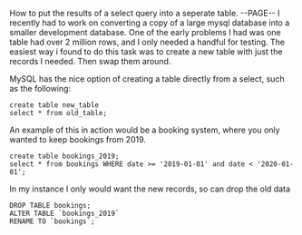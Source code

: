 How to put the results of a select query into a seperate table.
--PAGE--
I recently had to work on converting a copy of a large mysql database into a smaller development database. One of the early problems I had was one table had over 2 million rows, and I only needed a handful for testing.
The easiest way i found to do this task was to create a new table with just the records I needed. Then swap them around.


MySQL has the nice option of creating a table directly from a select, such as the following:

	create table new_table
	select * from old_table;

An example of this in action would be a booking system, where you only wanted to keep bookings from  2019.

	create table bookings_2019;
	select * from bookings WHERE date >= '2019-01-01' and date < '2020-01-01';

In my instance I only would want the new records, so can drop the old data

	DROP TABLE bookings;
	ALTER TABLE `bookings_2019`
	RENAME TO `bookings`;
